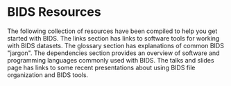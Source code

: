 # BIDS Resources

The following collection of resources have been compiled to help you get started with BIDS. 
The links section has links to software tools for working with BIDS datasets. 
The glossary section has explanations of common BIDS "jargon".
The dependencies section provides an overview of software and programming languages commonly used with BIDS.
The talks and slides page has links to some recent presentations about using BIDS file organization and BIDS tools. 
